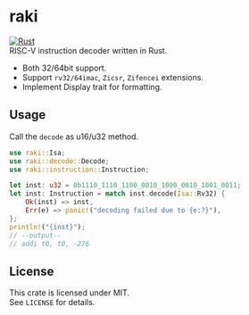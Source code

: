 # raki
[![Rust](https://github.com/Alignof/raki/actions/workflows/rust.yml/badge.svg)](https://github.com/Alignof/raki/actions/workflows/rust.yml)  
RISC-V instruction decoder written in Rust.

- Both 32/64bit support.
- Support `rv32/64imac`, `Zicsr`, `Zifencei` extensions.
- Implement Display trait for formatting.

## Usage
Call the `decode` as u16/u32 method.
```rust
use raki::Isa;
use raki::decode::Decode;
use raki::instruction::Instruction;

let inst: u32 = 0b1110_1110_1100_0010_1000_0010_1001_0011;
let inst: Instruction = match inst.decode(Isa::Rv32) {
    Ok(inst) => inst,
    Err(e) => panic!("decoding failed due to {e:?}"),
};
println!("{inst}");
// --output--
// addi t0, t0, -276
```

## License
This crate is licensed under MIT.  
See `LICENSE` for details.
